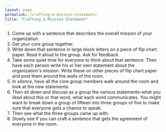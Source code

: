 ```yaml
---
layout: page
permalink: /crafting-a-mission-statement/
title: "Crafting a Mission Statement"
---
```


1.  Come up with a sentence that describes the overall mission of your organization.
2.  Get your core group together.
3.  Write down that sentence in large block letters on a piece of flip chart paper.
    Read it aloud to the group.
    Ask for feedback.
4.  Take some quiet time for everyone to think about that sentence.
    Then have each person write his or her own statement about the organization's mission.
    Write these on other pieces of flip chart paper and post them around the walls of the room.
5.  In *silence*, have all the core group members walk around the room and look at the new statements.
6.  Then sit down and discuss as a group the various statements–what you liked about this or that word,
    what each word communicates.
    You might want to break down a group of fifteen into three groups of five
    to make sure that everyone gets a chance to speak.
7.  Then see what the three groups came up with.
8.  Slowly see if you can craft a sentence that gets the agreement of everyone in the room.
